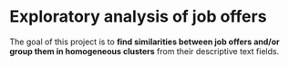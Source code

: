 # Exploratory analysis of job offers

The goal of this project is to **find similarities between job offers and/or group them in homogeneous clusters** from their descriptive text fields.
